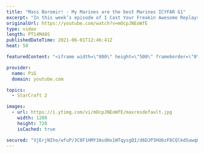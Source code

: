 ```yaml
---
title: "Mass Boromir! - My Marines are the best Marines ICYFAR G1"
excerpt: "In this week’s episode of I Cast Your Freakin Awesome Replays (ICYFAR) players sent in their replays where they massed units that “are not supposed to be massed”!  CURRENT ICYFAR CHALLENGE: \"Always prioritise BM over macro\" - Use sprays and dancing as much as possible. Send submissions to eonblu95@gmail.com"
originalUrl: https://youtube.com/watch?v=mOcpJNEoWfE
type: video
length: PT14M48S
publishedDateTime: 2021-06-01T12:46:41Z
heat: 50

featuredContent: "<iframe width=\"800\" height=\"500\" frameborder=\"0\" src=\"https://www.youtube.com/embed/mOcpJNEoWfE\" allow=\"accelerometer; autoplay; encrypted-media; gyroscope; picture-in-picture\" allowfullscreen></iframe>"

provider:
  name: PiG
  domain: youtube.com

topics:
  - StarCraft 2

images:
  - url: https://i.ytimg.com/vi/mOcpJNEoWfE/maxresdefault.jpg
    width: 1280
    height: 720
    isCached: true

secured: "VjErjNIho/wfuP/3C8F1HMY3AsdHx1WTqysgQI/d6DJP3HU6zF8CQlkdSuwqH6yPokXMnPD9jd8B1st8cHvEd3TKxCXNQOeQeX3Fk0u9Zs02e6R9OdJUBhPJh+b0GiTGmu99JlCKSAdMLze13yAUVPnoIgt9mX4VOTL1SQa90Lf1QU0UqQo5+cD1ahL5YmsqT3i5sTGtxLrFs0RKvunO8VdJII/VsC7fpf9Qjoqi9T1Kf4w0y13JX19Lsl9I3owkqpynGWIkI6qDjtPIC8FowoOHaUU1b20okQgUoMow5j031mIvw6j2ydmZSeY3uNIuXSjNeH+Wp9qsXO3SCrpbeeG+SIcS817jJi301R/vgaQtyrwivwqOv+mc6eiyKt4OhiyxWEtks0Kve1C14H8C9xppvgyvktoT0OSACw/EMh0=;3jvqBSa3Jtt7GiHnG/DU/w=="
---
```



